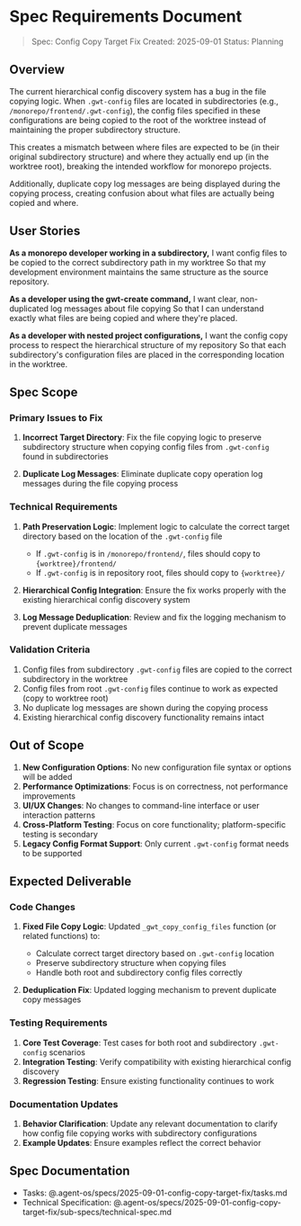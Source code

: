 # Spec Requirements Document

> Spec: Config Copy Target Fix
> Created: 2025-09-01
> Status: Planning

## Overview

The current hierarchical config discovery system has a bug in the file copying logic. When `.gwt-config` files are located in subdirectories (e.g., `/monorepo/frontend/.gwt-config`), the config files specified in these configurations are being copied to the root of the worktree instead of maintaining the proper subdirectory structure.

This creates a mismatch between where files are expected to be (in their original subdirectory structure) and where they actually end up (in the worktree root), breaking the intended workflow for monorepo projects.

Additionally, duplicate copy log messages are being displayed during the copying process, creating confusion about what files are actually being copied and where.

## User Stories

**As a monorepo developer working in a subdirectory,**
I want config files to be copied to the correct subdirectory path in my worktree
So that my development environment maintains the same structure as the source repository.

**As a developer using the gwt-create command,**
I want clear, non-duplicated log messages about file copying
So that I can understand exactly what files are being copied and where they're placed.

**As a developer with nested project configurations,**
I want the config copy process to respect the hierarchical structure of my repository
So that each subdirectory's configuration files are placed in the corresponding location in the worktree.

## Spec Scope

### Primary Issues to Fix

1. **Incorrect Target Directory**: Fix the file copying logic to preserve subdirectory structure when copying config files from `.gwt-config` found in subdirectories

2. **Duplicate Log Messages**: Eliminate duplicate copy operation log messages during the file copying process

### Technical Requirements

1. **Path Preservation Logic**: Implement logic to calculate the correct target directory based on the location of the `.gwt-config` file
   - If `.gwt-config` is in `/monorepo/frontend/`, files should copy to `{worktree}/frontend/`
   - If `.gwt-config` is in repository root, files should copy to `{worktree}/`

2. **Hierarchical Config Integration**: Ensure the fix works properly with the existing hierarchical config discovery system

3. **Log Message Deduplication**: Review and fix the logging mechanism to prevent duplicate messages

### Validation Criteria

1. Config files from subdirectory `.gwt-config` files are copied to the correct subdirectory in the worktree
2. Config files from root `.gwt-config` files continue to work as expected (copy to worktree root)
3. No duplicate log messages are shown during the copying process
4. Existing hierarchical config discovery functionality remains intact

## Out of Scope

1. **New Configuration Options**: No new configuration file syntax or options will be added
2. **Performance Optimizations**: Focus is on correctness, not performance improvements
3. **UI/UX Changes**: No changes to command-line interface or user interaction patterns
4. **Cross-Platform Testing**: Focus on core functionality; platform-specific testing is secondary
5. **Legacy Config Format Support**: Only current `.gwt-config` format needs to be supported

## Expected Deliverable

### Code Changes

1. **Fixed File Copy Logic**: Updated `_gwt_copy_config_files` function (or related functions) to:
   - Calculate correct target directory based on `.gwt-config` location
   - Preserve subdirectory structure when copying files
   - Handle both root and subdirectory config files correctly

2. **Deduplication Fix**: Updated logging mechanism to prevent duplicate copy messages

### Testing Requirements

1. **Core Test Coverage**: Test cases for both root and subdirectory `.gwt-config` scenarios
2. **Integration Testing**: Verify compatibility with existing hierarchical config discovery
3. **Regression Testing**: Ensure existing functionality continues to work

### Documentation Updates

1. **Behavior Clarification**: Update any relevant documentation to clarify how config file copying works with subdirectory configurations
2. **Example Updates**: Ensure examples reflect the correct behavior

## Spec Documentation

- Tasks: @.agent-os/specs/2025-09-01-config-copy-target-fix/tasks.md
- Technical Specification: @.agent-os/specs/2025-09-01-config-copy-target-fix/sub-specs/technical-spec.md